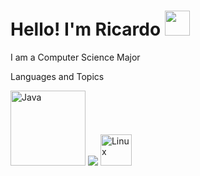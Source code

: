 <!DOCTYPE HTML>
<html>
  <body>
    <h1>Hello! I'm Ricardo <img src="https://media.giphy.com/media/hvRJCLFzcasrR4ia7z/giphy.gif" width="40px"></h1>
    <p>I am a Computer Science Major</p>
    <p>Languages and Topics</p>
    <p><img src="https://download.logo.wine/logo/Java_(programming_language)/Java_(programming_language)-Logo.wine.png" alt="Java" width="120">
    <img src="https://upload.wikimedia.org/wikipedia/commons/3/32/C%2B">
    <img src="https://cdn3.iconfinder.com/data/icons/logos-brands-3/24/logo_brand_brands_logos_linux-512.png" alt="Linux" width="50"></p>
  </body>
</html>

<!--
**lrickyy/lrickyy** is a ✨ _special_ ✨ repository because its `README.md` (this file) appears on your GitHub profile.

Here are some ideas to get you started:

- 🔭 I’m currently working on ...
- 🌱 I’m currently learning ...
- 👯 I’m looking to collaborate on ...
- 🤔 I’m looking for help with ...
- 💬 Ask me about ...
- 📫 How to reach me: ...
- 😄 Pronouns: ...
- ⚡ Fun fact: ...
-->
